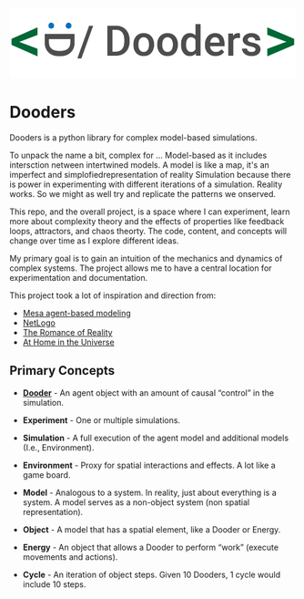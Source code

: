 ![dooders logo](./docs/dooder_logo.png)
# Dooders

Dooders is a python library for complex model-based simulations.

To unpack the name a bit, complex for ...
Model-based as it includes intersction netween intertwined models. A model is like a map, it's an imperfect and simplofiedrepresentation of reality
Simulation because there is power in experimenting with different iterations of a simulation.
Reality works. So we might as well try and replicate the patterns we onserved.

This repo, and the overall project, is a space where I can experiment, learn more about complexity theory and the effects of properties like feedback loops, attractors, and chaos theorty. The code, content, and concepts will change over time as I explore different ideas.

My primary goal is to gain an intuition of the mechanics and dynamics of complex systems. The project allows me to have a central location for experimentation and documentation.

This project took a lot of inspiration and direction from:

- [Mesa agent-based modeling](https://github.com/projectmesa/mesa)
- [NetLogo](https://github.com/NetLogo/NetLogo)
- [The Romance of Reality](https://www.amazon.com/Romance-Reality-Organizes-Consciousness-Complexity-ebook/dp/B09GW3G45J/ref=tmm_kin_swatch_0?_encoding=UTF8&qid=1661627602&sr=8-2)
- [At Home in the Universe](https://www.amazon.com/At-Home-Universe-Self-Organization-Complexity-ebook/dp/B004VEEO12/ref=tmm_kin_swatch_0?_encoding=UTF8&qid=1661627686&sr=8-1)

## Primary Concepts

- [**Dooder**](docs/Dooder.md) - An agent object with an amount of causal “control” in the simulation.

- **Experiment** - One or multiple simulations.

- **Simulation** - A full execution of the agent model and additional models (I.e., Environment).

- **Environment** - Proxy for spatial interactions and effects. A lot like a game board.

- **Model** - Analogous to a system. In reality, just about everything is a system. A model serves as a non-object system (non spatial representation).

- **Object** - A model that has a spatial element, like a Dooder or Energy.

- **Energy** - An object that allows a Dooder to perform “work” (execute movements and actions).

- **Cycle** - An iteration of object steps. Given 10 Dooders, 1 cycle would include 10 steps.


